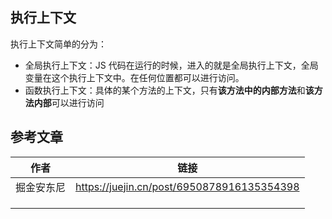 ## 执行上下文

执行上下文简单的分为：

- 全局执行上下文：JS 代码在运行的时候，进入的就是全局执行上下文，全局变量在这个执行上下文中。在任何位置都可以进行访问。
- 函数执行上下文：具体的某个方法的上下文，只有**该方法中的内部方法**和**该方法内部**可以进行访问









































## 参考文章

| 作者       | 链接                                       |
| ---------- | ------------------------------------------ |
| 掘金安东尼 | https://juejin.cn/post/6950878916135354398 |
|            |                                            |
|            |                                            |
|            |                                            |

